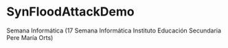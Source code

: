 # SynFloodAttackDemo
Semana Informática (17 Semana Informática Instituto Educación Secundaria Pere María Orts)
